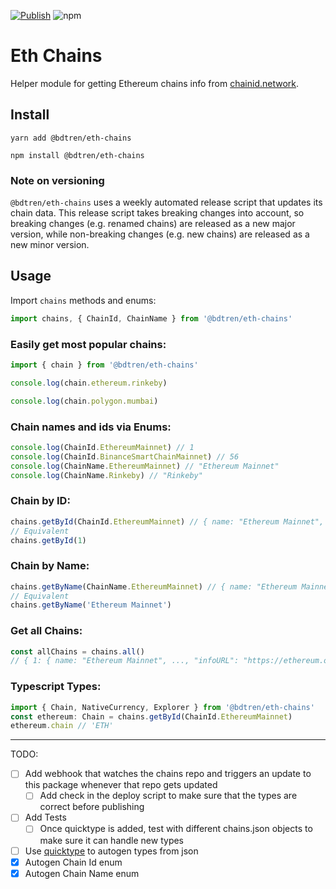[![Publish](https://github.com/bdtren/eth-chains/actions/workflows/publish-release.yml/badge.svg)](https://github.com/bdtren/eth-chains/actions/workflows/publish-release.yml/badge.svg) ![npm](https://img.shields.io/npm/v/eth-chains?logoColor=blue)

# Eth Chains

Helper module for getting Ethereum chains info from [chainid.network](https://chainid.network/).

## Install

```
yarn add @bdtren/eth-chains
```

```
npm install @bdtren/eth-chains
```

### Note on versioning

`@bdtren/eth-chains` uses a weekly automated release script that updates its chain data. This release script takes breaking changes into account, so breaking changes (e.g. renamed chains) are released as a new major version, while non-breaking changes (e.g. new chains) are released as a new minor version.

## Usage

Import `chains` methods and enums:

```ts
import chains, { ChainId, ChainName } from '@bdtren/eth-chains'
```

### Easily get most popular chains:

```ts
import { chain } from '@bdtren/eth-chains'

console.log(chain.ethereum.rinkeby)

console.log(chain.polygon.mumbai)
```

### Chain names and ids via Enums:

```ts
console.log(ChainId.EthereumMainnet) // 1
console.log(ChainId.BinanceSmartChainMainnet) // 56
console.log(ChainName.EthereumMainnet) // "Ethereum Mainnet"
console.log(ChainName.Rinkeby) // "Rinkeby"
```

### Chain by ID:

```ts
chains.getById(ChainId.EthereumMainnet) // { name: "Ethereum Mainnet", ..., "infoURL": "https://ethereum.org" }
// Equivalent
chains.getById(1)
```

### Chain by Name:

```ts
chains.getByName(ChainName.EthereumMainnet) // { name: "Ethereum Mainnet", ..., "infoURL": "https://ethereum.org" }
// Equivalent
chains.getByName('Ethereum Mainnet')
```

### Get all Chains:

```ts
const allChains = chains.all()
// { 1: { name: "Ethereum Mainnet", ..., "infoURL": "https://ethereum.org" }, 2: {...}}
```

### Typescript Types:

```ts
import { Chain, NativeCurrency, Explorer } from '@bdtren/eth-chains'
const ethereum: Chain = chains.getById(ChainId.EthereumMainnet)
ethereum.chain // 'ETH'
```

---

TODO:

- [ ] Add webhook that watches the chains repo and triggers an update to this package whenever that repo gets updated
  - [ ] Add check in the deploy script to make sure that the types are correct before publishing
- [ ] Add Tests
  - [ ] Once quicktype is added, test with different chains.json objects to make sure it can handle new types
- [ ] Use [quicktype](https://github.com/quicktype/quicktype) to autogen types from json
- [x] Autogen Chain Id enum
- [x] Autogen Chain Name enum
